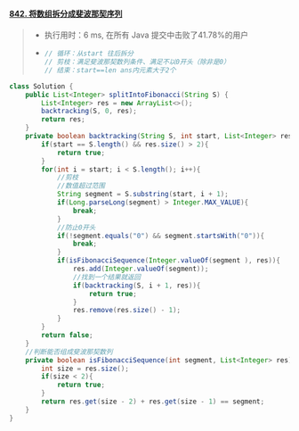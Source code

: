 #### [842. 将数组拆分成斐波那契序列](https://leetcode-cn.com/problems/split-array-into-fibonacci-sequence/)

> - 执行用时：6 ms, 在所有 Java 提交中击败了41.78%的用户
>
> - ```Java
>   // 循环：从start 往后拆分
>   // 剪枝：满足斐波那契数列条件、满足不以0开头（除非是0）
>   // 结束：start==len ans内元素大于2个
>   ```

```java
class Solution {
    public List<Integer> splitIntoFibonacci(String S) {
        List<Integer> res = new ArrayList<>();
        backtracking(S, 0, res);
        return res;
    }
    private boolean backtracking(String S, int start, List<Integer> res){
        if(start == S.length() && res.size() > 2){
            return true;
        }
        for(int i = start; i < S.length(); i++){
            //剪枝
            //数值超过范围
            String segment = S.substring(start, i + 1);
            if(Long.parseLong(segment) > Integer.MAX_VALUE){
                break;
            }
            //防止0开头
            if(!segment.equals("0") && segment.startsWith("0")){
                break;
            }
            if(isFibonacciSequence(Integer.valueOf(segment ), res)){
                res.add(Integer.valueOf(segment));
                //找到一个结果就返回
                if(backtracking(S, i + 1, res)){
                    return true;
                }
                res.remove(res.size() - 1);
            }
        }
        return false;
    }
    //判断能否组成斐波那契数列
    private boolean isFibonacciSequence(int segment, List<Integer> res){
        int size = res.size();
        if(size < 2){
            return true;
        }
        return res.get(size - 2) + res.get(size - 1) == segment;
    }
}
```


